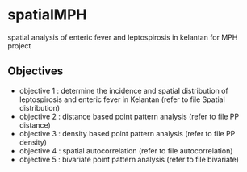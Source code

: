 # spatialMPH
spatial analysis of enteric fever and leptospirosis in kelantan for MPH project

## Objectives

- objective 1 : determine the incidence and spatial distribution of leptospirosis and enteric fever in Kelantan (refer to file Spatial distribution)
- objective 2 : distance based point pattern analysis (refer to file PP distance)
- objective 3 : density based point pattern analysis (refer to file PP density)
- objective 4 : spatial autocorrelation (refer to file autocorrelation)
- objective 5 : bivariate point pattern analysis (refer to file bivariate)




